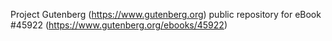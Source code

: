 Project Gutenberg (https://www.gutenberg.org) public repository for eBook #45922 (https://www.gutenberg.org/ebooks/45922)
